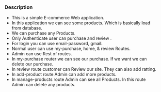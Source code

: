 ### Description

* This is a simple E-commerce Web application.
* In this application we can see some products. Which is basically load from database.
* We can purchase any Products.
* Only Authenticate user can purchase and review .
* For login you can use email-password, gmail.
* Normal user can use my-purchase, home, & review Routes.
* Admin can use Rest of routes.
* In my-purchase router we can see our purchase. If we want we can delete our purchase.
* In review route customer can Review our site. They can also add ratting.
* In add-product route Admin can add more products.
* In manage-products route Admin can see all Products. In this route Admin can  delete any products.

